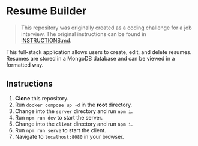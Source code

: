 # Resume Builder

> This repository was originally created as a coding challenge for a job interview. The original instructions can be found in [INSTRUCTIONS.md](INSTRUCTIONS.md).

This full-stack application allows users to create, edit, and delete resumes. Resumes are stored in a MongoDB database and can be viewed in a formatted way.

## Instructions

1. **Clone** this repository.
2. Run `docker compose up -d` in the **root** directory.
3. Change into the `server` directory and run `npm i`.
4. Run `npm run dev` to start the server.
5. Change into the `client` directory and run `npm i`.
6. Run `npm run serve` to start the client.
7. Navigate to `localhost:8080` in your browser.